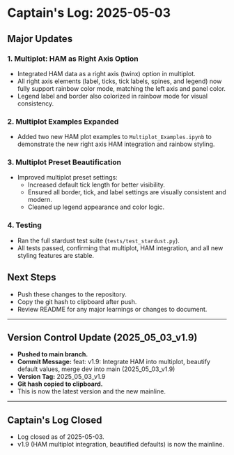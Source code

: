 # Captain's Log: 2025-05-03

## Major Updates

### 1. Multiplot: HAM as Right Axis Option
- Integrated HAM data as a right axis (twinx) option in multiplot.
- All right axis elements (label, ticks, tick labels, spines, and legend) now fully support rainbow color mode, matching the left axis and panel color.
- Legend label and border also colorized in rainbow mode for visual consistency.

### 2. Multiplot Examples Expanded
- Added two new HAM plot examples to `Multiplot_Examples.ipynb` to demonstrate the new right axis HAM integration and rainbow styling.

### 3. Multiplot Preset Beautification
- Improved multiplot preset settings:
    - Increased default tick length for better visibility.
    - Ensured all border, tick, and label settings are visually consistent and modern.
    - Cleaned up legend appearance and color logic.

### 4. Testing
- Ran the full stardust test suite (`tests/test_stardust.py`).
- All tests passed, confirming that multiplot, HAM integration, and all new styling features are stable.

## Next Steps
- Push these changes to the repository.
- Copy the git hash to clipboard after push.
- Review README for any major learnings or changes to document.

---

## Version Control Update (2025_05_03_v1.9)
- **Pushed to main branch.**
- **Commit Message:** feat: v1.9: Integrate HAM into multiplot, beautify default values, merge dev into main (2025_05_03_v1.9)
- **Version Tag:** 2025_05_03_v1.9
- **Git hash copied to clipboard.**
- This is now the latest version and the new mainline.

---

## Captain's Log Closed
- Log closed as of 2025-05-03.
- v1.9 (HAM multiplot integration, beautified defaults) is now the mainline. 